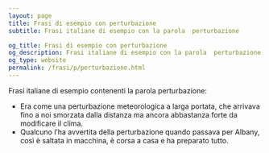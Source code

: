 ```yaml
---
layout: page
title: Frasi di esempio con perturbazione 
subtitle: Frasi italiane di esempio con la parola  perturbazione

og_title: Frasi di esempio con perturbazione 
og_description: Frasi italiane di esempio con la parola  perturbazione
og_type: website
permalink: /frasi/p/perturbazione.html
---
```


Frasi italiane di esempio contenenti la parola perturbazione:


- Era come una perturbazione meteorologica a larga portata, che arrivava fino a noi smorzata dalla distanza ma ancora abbastanza forte da modificare il clima.
- Qualcuno l’ha avvertita della perturbazione quando passava per Albany, così è saltata in macchina, è corsa a casa e ha preparato tutto.
